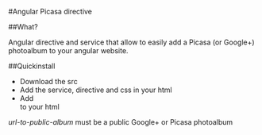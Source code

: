 #Angular Picasa directive

##What?

Angular directive and service that allow to easily add a Picasa (or Google+) photoalbum to your angular website.

##Quickinstall

* Download the src
* Add the service, directive and css in your html
* Add <div picasa="*url-to-public-album*"></div> to your html

*url-to-public-album* must be a public Google+ or Picasa photoalbum


